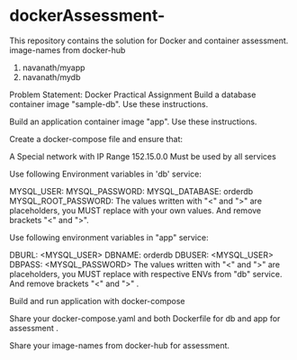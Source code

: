 # dockerAssessment-
This repository contains the solution for Docker and container assessment. 
image-names from docker-hub
1. navanath/myapp
2. navanath/mydb



Problem Statement: 
Docker Practical Assignment
Build a database container image "sample-db". Use these instructions.

Build an application container image "app". Use these instructions.

Create a docker-compose file and ensure that:

A Special network with IP Range 152.15.0.0 Must be used by all services

Use following Environment variables in 'db' service:

MYSQL_USER: <YOURNAME>
MYSQL_PASSWORD: <YOUR-PASSWORD>
MYSQL_DATABASE: orderdb
MYSQL_ROOT_PASSWORD: <ROOT-PASSWORD>
The values written with "<" and ">" are placeholders, you MUST replace with your own values. And remove brackets "<" and ">".

Use following environment variables in "app" service:

DBURL: <MYSQL_USER>
DBNAME: orderdb
DBUSER: <MYSQL_USER>
DBPASS: <MYSQL_PASSWORD>
The values written with "<" and ">" are placeholders, you MUST replace with respective ENVs from "db" service. And remove brackets "<" and ">" .

Build and run application with docker-compose

Share your docker-compose.yaml and both Dockerfile for db and app for assessment .

Share your image-names from docker-hub for assessment.
